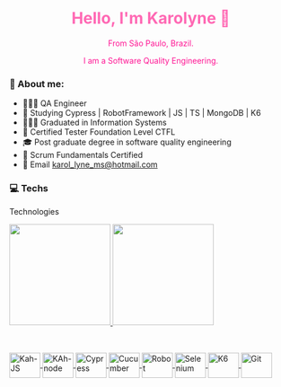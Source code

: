 <!-- Header -->
<div align="center">
  <h1 style="color: #ff69b4;">Hello, I'm Karolyne 👋</h1>
  <p style="color: #ff1493;">From São Paulo, Brazil.</p>
  <p style="color: #ff1493;">I am a Software Quality Engineering.</p>
</div>

### :book: About me:
- 👩🏽‍💻 QA Engineer 
- 🌱 Studying Cypress | RobotFramework | JS | TS | MongoDB | K6
- 👩🏾‍🎓 Graduated in Information Systems
- 📜 Certified Tester Foundation Level CTFL
- 🎓 Post graduate degree in software quality engineering
- 📜 Scrum Fundamentals Certified 
- 📧 Email karol_lyne_ms@hotmail.com



### :computer:  Techs
Technologies 

<div>
  <a href="https://github.com/KarolyneMachado">
  <img height="180em" src="https://github-readme-stats.vercel.app/api?username=KarolyneMachado&show_icons=true&theme=dracula&include_all_commits=true&count_private=true"/>   
  <img height="180em"  src="https://github-readme-stats.vercel.app/api/top-langs/?username=KarolyneMachado&layout=compact&langs_count=7&theme=dracula"/>
</div>

##

  <div style="display: inline_block"><br>
  <img align="center" alt="Kah-JS" height="45" width="55" src="https://cdn.jsdelivr.net/gh/devicons/devicon/icons/javascript/javascript-original.svg">
  <img align="center" alt="KAh-node" height="45" width="55" src="https://cdn.jsdelivr.net/gh/devicons/devicon/icons/nodejs/nodejs-original.svg">
  <img align="center" alt="Cypress" height="45" width="55" src="https://cdn.jsdelivr.net/npm/simple-icons@3.13.0/icons/cypress.svg">
  <img align="center" alt="Cucumber" height="45" width="55" src="https://user-images.githubusercontent.com/86740236/232254728-4e99461b-3453-433d-a7f0-20842d602fb0.svg">
  <img align="center" alt="Robot" height="45" width="55" src="https://user-images.githubusercontent.com/86740236/232253645-e9c7802e-bdbf-4f5d-b861-af46b6eea629.svg">
  <img align="center" alt="Selenium" height="45" width="55" src="https://user-images.githubusercontent.com/86740236/232254035-187e5f05-2892-43ba-94f8-c571214cae07.svg">
  <img align="center" alt="K6" height="45" width="55" src="https://user-images.githubusercontent.com/86740236/232253997-c069decf-1385-4f44-b434-d3a258090da9.svg">
  <img align="center" alt="Git" height="45" width="55" src="https://user-images.githubusercontent.com/86740236/232254827-95e0bb46-3db0-4bfb-8228-b8d27ccbde61.svg">


</div>
  
##
   
</div>

<!-- ### Social media
  
 <div> 
    <a href="https://www.instagram.com/machado_lyne/" target="_blank"><img align="center" alt="Selenium" height="45" width="55" src="https://user-images.githubusercontent.com/86740236/232255918-8a0f0403-1f93-4833-9af9-0041716cde72.svg" target="_blank"></a>
    <a href="https://www.linkedin.com/in/karolyne-machado/" target="_blank"><img align="center" alt="Selenium" height="45" width="55" src="https://user-images.githubusercontent.com/86740236/232255914-425b251e-4065-4cf7-9ad3-2d545ee59297.svg">     </a> 
  
 ##
 ### :snake:  Commit Snake
   ![Snake animation](https://github.com/karolynemachado/karolynemachado/blob/output/github-contribution-grid-snake.svg) --->

